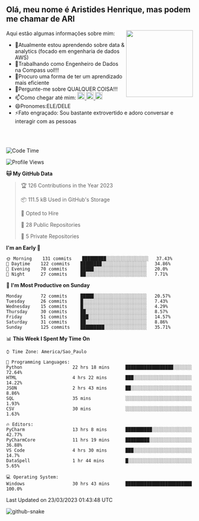 ## Olá, meu nome é Aristides Henrique, mas podem me chamar de ARI

<div >
Aqui estão algumas informações sobre mim:<img align="right" height="180em" src="https://user-images.githubusercontent.com/97318481/177042589-45d62122-82a9-4a32-b3a7-87b322825b2f.png">
</div>

- 🌱Atualmente estou aprendendo sobre data & analytics (focado em engenharia de dados AWS)
- 👯Trabalhando como Engenheiro de Dados na Compass uol!!!
- 🤔Procuro uma forma de ter um aprendizado mais eficiente
- 💬Pergunte-me sobre QUALQUER COISA!!!
- 📫Como chegar até mim:
  <a href="https://www.instagram.com/aryhenry/" target="_blank">
  <img src="https://img.shields.io/badge/-Instagram-%23E4405F?style=for-the-badge&logo=instagram&logoColor=black" height="20px">
  </a>
  <a href="https://www.linkedin.com/in/aristides-henrique/" target="_blank">
  <img src="https://img.shields.io/badge/-LinkedIn-%230077B5?style=for-the-badge&logo=linkedin&logoColor=black" height="20px">
  </a> 
  <a href="mailto:arihenriqueuna@gmail.com">
  <img src="https://img.shields.io/badge/-Gmail-%23333?style=for-the-badge&logo=gmail&logoColor=white" height="20px">
  </a>
- 😄Pronomes:ELE/DELE
- ⚡Fato engraçado: Sou bastante extrovertido e adoro conversar e interagir com as pessoas
<br/>
<br/>


<!--START_SECTION:waka-->
![Code Time](http://img.shields.io/badge/Code%20Time-513%20hrs%2011%20mins-blue)

![Profile Views](http://img.shields.io/badge/Profile%20Views-508-blue)

**🐱 My GitHub Data** 

> 🏆 126 Contributions in the Year 2023
 > 
> 📦 111.5 kB Used in GitHub's Storage 
 > 
> 💼 Opted to Hire
 > 
> 📜 28 Public Repositories 
 > 
> 🔑 5 Private Repositories  
 > 
**I'm an Early 🐤** 

```text
🌞 Morning    131 commits    █████████░░░░░░░░░░░░░░░░   37.43% 
🌇 Daytime    122 commits    ████████░░░░░░░░░░░░░░░░░   34.86% 
🌃 Evening    70 commits     █████░░░░░░░░░░░░░░░░░░░░   20.0% 
🌙 Night      27 commits     ██░░░░░░░░░░░░░░░░░░░░░░░   7.71%

```
📅 **I'm Most Productive on Sunday** 

```text
Monday       72 commits     █████░░░░░░░░░░░░░░░░░░░░   20.57% 
Tuesday      26 commits     █░░░░░░░░░░░░░░░░░░░░░░░░   7.43% 
Wednesday    15 commits     █░░░░░░░░░░░░░░░░░░░░░░░░   4.29% 
Thursday     30 commits     ██░░░░░░░░░░░░░░░░░░░░░░░   8.57% 
Friday       51 commits     ███░░░░░░░░░░░░░░░░░░░░░░   14.57% 
Saturday     31 commits     ██░░░░░░░░░░░░░░░░░░░░░░░   8.86% 
Sunday       125 commits    █████████░░░░░░░░░░░░░░░░   35.71%

```


📊 **This Week I Spent My Time On** 

```text
⌚︎ Time Zone: America/Sao_Paulo

💬 Programming Languages: 
Python                   22 hrs 18 mins      ██████████████████░░░░░░░   72.64% 
HTML                     4 hrs 22 mins       ███░░░░░░░░░░░░░░░░░░░░░░   14.22% 
JSON                     2 hrs 43 mins       ██░░░░░░░░░░░░░░░░░░░░░░░   8.86% 
SQL                      35 mins             ░░░░░░░░░░░░░░░░░░░░░░░░░   1.93% 
CSV                      30 mins             ░░░░░░░░░░░░░░░░░░░░░░░░░   1.63%

🔥 Editors: 
PyCharm                  13 hrs 8 mins       ██████████░░░░░░░░░░░░░░░   42.77% 
PyCharmCore              11 hrs 19 mins      █████████░░░░░░░░░░░░░░░░   36.88% 
VS Code                  4 hrs 30 mins       ███░░░░░░░░░░░░░░░░░░░░░░   14.7% 
DataSpell                1 hr 44 mins        █░░░░░░░░░░░░░░░░░░░░░░░░   5.65%

💻 Operating System: 
Windows                  30 hrs 43 mins      █████████████████████████   100.0%

```


 Last Updated on 23/03/2023 01:43:48 UTC
<!--END_SECTION:waka-->

<img alt="github-snake" src="https://github.com/AriHenrique/AriHenrique/blob/output/github-contribution-grid-snake-dark.svg" />

